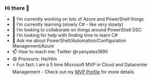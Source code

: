 ### Hi there 👋

- 🔭 I’m currently working on lots of Azure and PowerShell things
- 🌱 I’m currently learning (slowly C# - like very slowly)
- 👯 I’m looking to collaborate on things around PowerShell DSC
- 🤔 I’m looking for help with finding time to learn C#
- 💬 Ask me about PowerShell/Automation/Configuration Management/Azure
- 📫 How to reach me: Twitter @ryanyates1990
- 😄 Pronouns: He/Him
- ⚡ Fun fact: I am a 5 time Microsoft MVP in Cloud and Datacenter Management - Check out my [MVP Profile](https://mvp.microsoft.com/en-us/PublicProfile/5001821?fullName=Ryan%20Yates) for more details 
